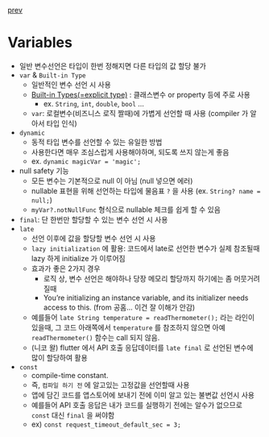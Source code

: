 [prev](README.md)

# Variables

- 일반 변수선언은 타입이 한번 정해지면 다른 타입의 값 할당 불가
- `var` & `Built-in Type`
  - 일반적인 변수 선언 시 사용
  - [Built-in Types(=explicit type)](https://dart.dev/guides/language/language-tour#built-in-types) : 클래스변수 or property 등에 주로 사용
    - ex. `String`, `int`, `double`, `bool` ...
  - `var`: 로컬변수(비즈니스 로직 짤때)에 가볍게 선언할 때 사용 (compiler 가 알아서 타입 인식)
- `dynamic`
  - 동적 타입 변수를 선언할 수 있는 유일한 방법
  - 사용한다면 매우 조심스럽게 사용해야하며, 되도록 쓰지 않는게 좋음
  - ex. `dynamic magicVar = 'magic';`
- null safety 기능
  - 모든 변수는 기본적으로 null 이 아님 (null 넣으면 에러)
  - nullable 표현을 위해 선언하는 타입에 물음표 `?` 을 사용 (ex. `String? name = null;`)
  - `myVar?.notNullFunc` 형식으로 nullable 체크를 쉽게 할 수 있음
- `final`: 단 한번만 할당할 수 있는 변수 선언 시 사용
- `late`
  - 선언 이후에 값을 할당할 변수 선언 시 사용
  - `lazy initialization` 에 활용: 코드에서 late로 선언한 변수가 실제 참조될때 lazy 하게 initialize 가 이루어짐
  - 효과가 좋은 2가지 경우
    - 로직 상, 변수 선언은 해야하나 당장 메모리 할당까지 하기에는 좀 머뭇거려질때
    - You’re initializing an instance variable, and its initializer needs access to this. (from 공홈... 이건 잘 이해가 안감)
  - 예를들어 `late String temperature = readThermometer();` 라는 라인이 있을때, 그 코드 아래쪽에서 `temperature` 를 참조하지 않으면 아예 `readThermometer()` 함수는 call 되지 않음.
  - (니코 왈) flutter 에서 API 호출 응답데이터를 `late final` 로 선언된 변수에 많이 할당하여 활용
- `const`
  - compile-time constant.
  - 즉, `컴파일 하기 전` 에 알고있는 고정값을 선언할때 사용
  - 앱에 담긴 코드를 앱스토어에 보내기 전에 이미 알고 있는 불변값 선언시 사용
  - 예를들어 API 호출 응답은 내가 코드를 실행하기 전에는 알수가 없으므로 `const` 대신 `final` 을 써야함
  - ex) `const request_timeout_default_sec = 3;`